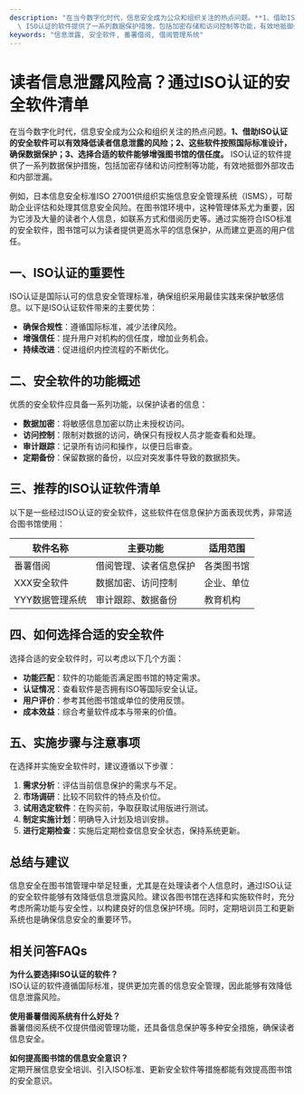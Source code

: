 ```yaml
---
description: "在当今数字化时代，信息安全成为公众和组织关注的热点问题。**1、借助ISO认证的安全软件可以有效降低读者信息泄露的风险；2、这些软件按照国际标准设计，确保数据保护；3、选择合适的软件能够增强图书馆的信任度。**\
  \ ISO认证的软件提供了一系列数据保护措施，包括加密存储和访问控制等功能，有效地抵御外部攻击和内部泄漏。"
keywords: "信息泄露, 安全软件, 番薯借阅, 借阅管理系统"
---
```

# 读者信息泄露风险高？通过ISO认证的安全软件清单

在当今数字化时代，信息安全成为公众和组织关注的热点问题。**1、借助ISO认证的安全软件可以有效降低读者信息泄露的风险；2、这些软件按照国际标准设计，确保数据保护；3、选择合适的软件能够增强图书馆的信任度。** ISO认证的软件提供了一系列数据保护措施，包括加密存储和访问控制等功能，有效地抵御外部攻击和内部泄漏。

例如，日本信息安全标准ISO 27001供组织实施信息安全管理系统（ISMS），可帮助企业评估和处理其信息安全风险。在图书馆环境中，这种管理体系尤为重要，因为它涉及大量的读者个人信息，如联系方式和借阅历史等。通过实施符合ISO标准的安全软件，图书馆可以为读者提供更高水平的信息保护，从而建立更高的用户信任。

## **一、ISO认证的重要性**

ISO认证是国际认可的信息安全管理标准，确保组织采用最佳实践来保护敏感信息。以下是ISO认证软件带来的主要优势：

- **确保合规性**：遵循国际标准，减少法律风险。
- **增强信任**：提升用户对机构的信任度，增加业务机会。
- **持续改进**：促进组织内控流程的不断优化。

## **二、安全软件的功能概述**

优质的安全软件应具备一系列功能，以保护读者的信息：

- **数据加密**：将敏感信息加密以防止未授权访问。
- **访问控制**：限制对数据的访问，确保只有授权人员才能查看和处理。
- **审计跟踪**：记录所有访问和操作，以便日后审查。
- **定期备份**：保留数据的备份，以应对突发事件导致的数据损失。

## **三、推荐的ISO认证软件清单**

以下是一些经过ISO认证的安全软件，这些软件在信息保护方面表现优秀，非常适合图书馆使用：

| 软件名称          | 主要功能                | 适用范围       |
|------------------|-------------------------|----------------|
| 番薯借阅         | 借阅管理、读者信息保护 | 各类图书馆     |
| XXX安全软件      | 数据加密、访问控制    | 企业、单位     |
| YYY数据管理系统  | 审计跟踪、数据备份    | 教育机构       |

## **四、如何选择合适的安全软件**

选择合适的安全软件时，可以考虑以下几个方面：

- **功能匹配**：软件的功能能否满足图书馆的特定需求。
- **认证情况**：查看软件是否拥有ISO等国际安全认证。
- **用户评价**：参考其他图书馆或单位的使用反馈。
- **成本效益**：综合考量软件成本与带来的价值。

## **五、实施步骤与注意事项**

在选择并实施安全软件时，建议遵循以下步骤：

1. **需求分析**：评估当前信息保护的需求与不足。
2. **市场调研**：比较不同软件的特点及价位。
3. **试用选定软件**：在购买前，争取获取试用版进行测试。
4. **制定实施计划**：明确导入计划及培训安排。
5. **进行定期检查**：实施后定期检查信息安全状态，保持系统更新。

## **总结与建议**

信息安全在图书馆管理中举足轻重，尤其是在处理读者个人信息时，通过ISO认证的安全软件能够有效降低信息泄露风险。建议各图书馆在选择和实施软件时，充分考虑所需功能与安全性，以构建良好的信息保护环境。同时，定期培训员工和更新系统也是确保信息安全的重要环节。

## **相关问答FAQs**

**为什么要选择ISO认证的软件？**  
ISO认证的软件遵循国际标准，提供更加完善的信息安全管理，因此能够有效降低信息泄露风险。

**使用番薯借阅系统有什么好处？**  
番薯借阅系统不仅提供借阅管理功能，还具备信息保护等多种安全措施，确保读者信息安全。

**如何提高图书馆的信息安全意识？**  
定期开展信息安全培训、引入ISO标准、更新安全软件等措施都能有效提高图书馆的安全意识。
